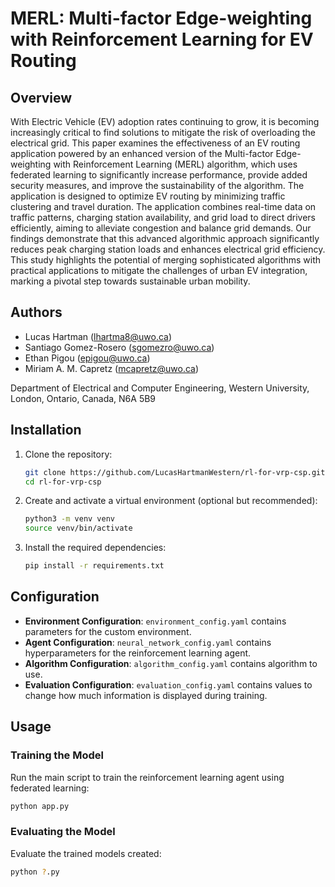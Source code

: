 # MERL: Multi-factor Edge-weighting with Reinforcement Learning for EV Routing

## Overview

With Electric Vehicle (EV) adoption rates continuing
to grow, it is becoming increasingly critical to find solutions
to mitigate the risk of overloading the electrical grid. This
paper examines the effectiveness of an EV routing application
powered by an enhanced version of the Multi-factor Edge-weighting
with Reinforcement Learning (MERL) algorithm, which
uses federated learning to significantly increase performance,
provide added security measures, and improve the sustainability
of the algorithm. The application is designed to optimize EV
routing by minimizing traffic clustering and travel duration. The
application combines real-time data on traffic patterns, charging
station availability, and grid load to direct drivers efficiently,
aiming to alleviate congestion and balance grid demands. Our
findings demonstrate that this advanced algorithmic approach
significantly reduces peak charging station loads and enhances
electrical grid efficiency. This study highlights the potential of
merging sophisticated algorithms with practical applications to
mitigate the challenges of urban EV integration, marking a
pivotal step towards sustainable urban mobility.

## Authors

- Lucas Hartman ([lhartma8@uwo.ca](mailto:lhartma8@uwo.ca))
- Santiago Gomez-Rosero ([sgomezro@uwo.ca](mailto:sgomezro@uwo.ca))
- Ethan Pigou ([epigou@uwo.ca](mailto:epigou@uwo.ca))
- Miriam A. M. Capretz ([mcapretz@uwo.ca](mailto:mcapretz@uwo.ca))

Department of Electrical and Computer Engineering, Western University, London, Ontario, Canada, N6A 5B9


## Installation

1. Clone the repository:
    ```sh
    git clone https://github.com/LucasHartmanWestern/rl-for-vrp-csp.git
    cd rl-for-vrp-csp
    ```

2. Create and activate a virtual environment (optional but recommended):
    ```sh
    python3 -m venv venv
    source venv/bin/activate
    ```

3. Install the required dependencies:
    ```sh
    pip install -r requirements.txt
    ```

## Configuration

- **Environment Configuration**: `environment_config.yaml` contains parameters for the custom environment.
- **Agent Configuration**: `neural_network_config.yaml` contains hyperparameters for the reinforcement learning agent.
- **Algorithm Configuration**: `algorithm_config.yaml` contains algorithm to use.
- **Evaluation Configuration**: `evaluation_config.yaml` contains values to change how much information is displayed during training.

## Usage

### Training the Model

Run the main script to train the reinforcement learning agent using federated learning:
```sh
python app.py
```

### Evaluating the Model

Evaluate the trained models created:
```sh
python ?.py
```

